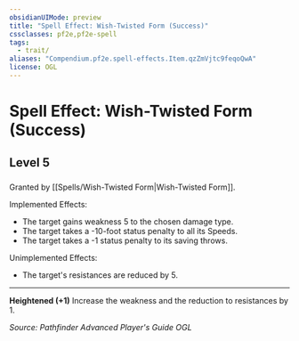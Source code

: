 ```yaml
---
obsidianUIMode: preview
title: "Spell Effect: Wish-Twisted Form (Success)"
cssclasses: pf2e,pf2e-spell
tags:
  - trait/
aliases: "Compendium.pf2e.spell-effects.Item.qzZmVjtc9feqoQwA"
license: OGL
---
```

# Spell Effect: Wish-Twisted Form (Success)
## Level 5
### 






Granted by [[Spells/Wish-Twisted Form|Wish-Twisted Form]].

Implemented Effects:

*   The target gains weakness 5 to the chosen damage type.
*   The target takes a -10-foot status penalty to all its Speeds.
*   The target takes a -1 status penalty to its saving throws.

Unimplemented Effects:

*   The target's resistances are reduced by 5.

* * *

**Heightened (+1)** Increase the weakness and the reduction to resistances by 1.

*Source: Pathfinder Advanced Player's Guide*
*OGL*